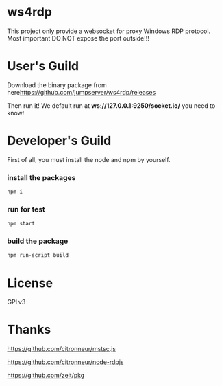 # ws4rdp
This project only provide a websocket for proxy Windows RDP protocol.
Most important DO NOT expose the port outside!!!

# User's Guild
Download the binary package from here<https://github.com/jumpserver/ws4rdp/releases>

Then run it! We default run at **ws://127.0.0.1:9250/socket.io/** you need to know!


# Developer's Guild
First of all, you must install the node and npm by yourself.

### install the packages

```bash
npm i 
```
### run for test
```bash
npm start 
```

### build the package
```bash
npm run-script build
```



# License
 GPLv3
 


# Thanks
<https://github.com/citronneur/mstsc.js>

<https://github.com/citronneur/node-rdpjs>

<https://github.com/zeit/pkg>


